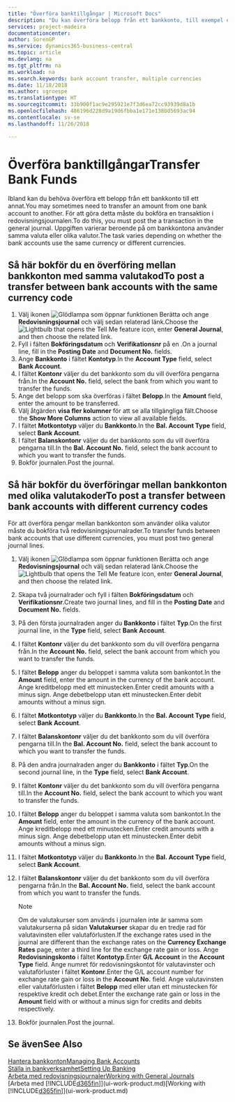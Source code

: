 ```yaml
---
title: "Överföra banktillgångar | Microsoft Docs"
description: "Du kan överföra belopp från ett bankkonto, till exempel olika valutor genom att bokföra transaktionen i redovisningsjournalen."
services: project-madeira
documentationcenter: 
author: SorenGP
ms.service: dynamics365-business-central
ms.topic: article
ms.devlang: na
ms.tgt_pltfrm: na
ms.workload: na
ms.search.keywords: bank account transfer, multiple currencies
ms.date: 11/18/2018
ms.author: sgroespe
ms.translationtype: HT
ms.sourcegitcommit: 33b900f1ac9e295921e7f3d6ea72cc93939d8a1b
ms.openlocfilehash: 486196d228d9a19d6fbba1e171e138bd5693ac94
ms.contentlocale: sv-se
ms.lasthandoff: 11/26/2018

---
```

# <a name="transfer-bank-funds"></a><span data-ttu-id="19a69-103">Överföra banktillgångar</span><span class="sxs-lookup"><span data-stu-id="19a69-103">Transfer Bank Funds</span></span>
<span data-ttu-id="19a69-104">Ibland kan du behöva överföra ett belopp från ett bankkonto till ett annat.</span><span class="sxs-lookup"><span data-stu-id="19a69-104">You may sometimes need to transfer an amount from one bank account to another.</span></span> <span data-ttu-id="19a69-105">För att göra detta måste du bokföra en transaktion i redovisningsjournalen.</span><span class="sxs-lookup"><span data-stu-id="19a69-105">To do this, you must post the a transaction in the general journal.</span></span> <span data-ttu-id="19a69-106">Uppgiften varierar beroende på om bankkontona använder samma valuta eller olika valutor.</span><span class="sxs-lookup"><span data-stu-id="19a69-106">The task varies depending on whether the bank accounts use the same currency or different currencies.</span></span>

## <a name="to-post-a-transfer-between-bank-accounts-with-the-same-currency-code"></a><span data-ttu-id="19a69-107">Så här bokför du en överföring mellan bankkonton med samma valutakod</span><span class="sxs-lookup"><span data-stu-id="19a69-107">To post a transfer between bank accounts with the same currency code</span></span>
1. <span data-ttu-id="19a69-108">Välj ikonen ![Glödlampa som öppnar funktionen Berätta](media/ui-search/search_small.png "Berätta vad du vill göra") och ange **Redovisningsjournal** och välj sedan relaterad länk.</span><span class="sxs-lookup"><span data-stu-id="19a69-108">Choose the ![Lightbulb that opens the Tell Me feature](media/ui-search/search_small.png "Tell me what you want to do") icon, enter **General Journal**, and then choose the related link.</span></span>
2. <span data-ttu-id="19a69-109">Fyll i fälten **Bokföringsdatum** och **Verifikationsnr** på en .</span><span class="sxs-lookup"><span data-stu-id="19a69-109">On a journal line, fill in the **Posting Date** and **Document No.** fields.</span></span>
3. <span data-ttu-id="19a69-110">Ange **Bankkonto** i fältet **Kontotyp**.</span><span class="sxs-lookup"><span data-stu-id="19a69-110">In the **Account Type** field, select **Bank Account**.</span></span>
4. <span data-ttu-id="19a69-111">I fältet **Kontonr** väljer du det bankkonto som du vill överföra pengarna från.</span><span class="sxs-lookup"><span data-stu-id="19a69-111">In the **Account No.** field, select the bank from which you want to transfer the funds.</span></span>
5. <span data-ttu-id="19a69-112">Ange det belopp som ska överföras i fältet **Belopp**.</span><span class="sxs-lookup"><span data-stu-id="19a69-112">In the **Amount** field, enter the amount to be transferred.</span></span>
6. <span data-ttu-id="19a69-113">Välj åtgärden **visa fler kolumner** för att se alla tillgängliga fält.</span><span class="sxs-lookup"><span data-stu-id="19a69-113">Choose the **Show More Columns** action to view all available fields.</span></span>
7. <span data-ttu-id="19a69-114">I fältet **Motkontotyp** väljer du **Bankkonto**.</span><span class="sxs-lookup"><span data-stu-id="19a69-114">In the **Bal. Account Type** field, select **Bank Account**.</span></span>
8. <span data-ttu-id="19a69-115">I fältet **Balanskontonr** väljer du det bankkonto som du vill överföra pengarna till.</span><span class="sxs-lookup"><span data-stu-id="19a69-115">In the **Bal. Account No.** field, select the bank account to which you want to transfer the funds.</span></span>
9. <span data-ttu-id="19a69-116">Bokför journalen.</span><span class="sxs-lookup"><span data-stu-id="19a69-116">Post the journal.</span></span>

## <a name="to-post-a-transfer-between-bank-accounts-with-different-currency-codes"></a><span data-ttu-id="19a69-117">Så här bokför du överföringar mellan bankkonton med olika valutakoder</span><span class="sxs-lookup"><span data-stu-id="19a69-117">To post a transfer between bank accounts with different currency codes</span></span>
<span data-ttu-id="19a69-118">För att överföra pengar mellan bankkonton som använder olika valutor måste du bokföra två redovisningsjournalrader.</span><span class="sxs-lookup"><span data-stu-id="19a69-118">To transfer funds between bank accounts that use different currencies, you must post two general journal lines.</span></span>

1. <span data-ttu-id="19a69-119">Välj ikonen ![Glödlampa som öppnar funktionen Berätta](media/ui-search/search_small.png "Berätta vad du vill göra") och ange **Redovisningsjournal** och välj sedan relaterad länk.</span><span class="sxs-lookup"><span data-stu-id="19a69-119">Choose the ![Lightbulb that opens the Tell Me feature](media/ui-search/search_small.png "Tell me what you want to do") icon, enter **General Journal**, and then choose the related link.</span></span>
2. <span data-ttu-id="19a69-120">Skapa två journalrader och fyll i fälten **Bokföringsdatum** och **Verifikationsnr**.</span><span class="sxs-lookup"><span data-stu-id="19a69-120">Create two journal lines, and fill in the **Posting Date** and **Document No.** fields.</span></span>
3. <span data-ttu-id="19a69-121">På den första journalraden anger du **Bankkonto** i fältet **Typ**.</span><span class="sxs-lookup"><span data-stu-id="19a69-121">On the first journal line, in the **Type** field, select **Bank Account**.</span></span>
4. <span data-ttu-id="19a69-122">I fältet **Kontonr** väljer du det bankkonto som du vill överföra pengarna från.</span><span class="sxs-lookup"><span data-stu-id="19a69-122">In the **Account No.** field, select the bank account from which you want to transfer the funds.</span></span>
5. <span data-ttu-id="19a69-123">I fältet **Belopp** anger du beloppet i samma valuta som bankontot.</span><span class="sxs-lookup"><span data-stu-id="19a69-123">In the **Amount** field, enter the amount in the currency of the bank account.</span></span> <span data-ttu-id="19a69-124">Ange kreditbelopp med ett minustecken.</span><span class="sxs-lookup"><span data-stu-id="19a69-124">Enter credit amounts with a minus sign.</span></span> <span data-ttu-id="19a69-125">Ange debetbelopp utan ett minustecken.</span><span class="sxs-lookup"><span data-stu-id="19a69-125">Enter debit amounts without a minus sign.</span></span>
6. <span data-ttu-id="19a69-126">I fältet **Motkontotyp** väljer du **Bankkonto**.</span><span class="sxs-lookup"><span data-stu-id="19a69-126">In the **Bal. Account Type** field, select **Bank Account**.</span></span>
7. <span data-ttu-id="19a69-127">I fältet **Balanskontonr** väljer du det bankkonto som du vill överföra pengarna till.</span><span class="sxs-lookup"><span data-stu-id="19a69-127">In the **Bal. Account No.** field, select the bank account to which you want to transfer the funds.</span></span>
8. <span data-ttu-id="19a69-128">På den andra journalraden anger du **Bankkonto** i fältet **Typ**.</span><span class="sxs-lookup"><span data-stu-id="19a69-128">On the second journal line, in the **Type** field, select **Bank Account**.</span></span>
9. <span data-ttu-id="19a69-129">I fältet **Kontonr** väljer du det bankkonto som du vill överföra pengarna till.</span><span class="sxs-lookup"><span data-stu-id="19a69-129">In the **Account No.** field, select the bank account to which you want to transfer the funds.</span></span>
10. <span data-ttu-id="19a69-130">I fältet **Belopp** anger du beloppet i samma valuta som bankontot.</span><span class="sxs-lookup"><span data-stu-id="19a69-130">In the **Amount** field, enter the amount in the currency of the bank account.</span></span> <span data-ttu-id="19a69-131">Ange kreditbelopp med ett minustecken.</span><span class="sxs-lookup"><span data-stu-id="19a69-131">Enter credit amounts with a minus sign.</span></span> <span data-ttu-id="19a69-132">Ange debetbelopp utan ett minustecken.</span><span class="sxs-lookup"><span data-stu-id="19a69-132">Enter debit amounts without a minus sign.</span></span>
11. <span data-ttu-id="19a69-133">I fältet **Motkontotyp** väljer du **Bankkonto**.</span><span class="sxs-lookup"><span data-stu-id="19a69-133">In the **Bal. Account Type** field, select **Bank Account**.</span></span>  
12. <span data-ttu-id="19a69-134">I fältet **Balanskontonr** väljer du det bankkonto som du vill överföra pengarna från.</span><span class="sxs-lookup"><span data-stu-id="19a69-134">In the **Bal. Account No.** field, select the bank account from which you want to transfer the funds.</span></span>

    > [!NOTE]  
    > <span data-ttu-id="19a69-135">Om de valutakurser som används i journalen inte är samma som valutakurserna på sidan **Valutakurser** skapar du en tredje rad för valutavinsten eller valutaförlusten.</span><span class="sxs-lookup"><span data-stu-id="19a69-135">If the exchange rates used in the journal are different than the exchange rates on the **Currency Exchange Rates** page, enter a third line for the exchange rate gain or loss.</span></span> <span data-ttu-id="19a69-136">Ange **Redovisningskonto** i fältet **Kontotyp**.</span><span class="sxs-lookup"><span data-stu-id="19a69-136">Enter **G/L Account** in the **Account Type** field.</span></span> <span data-ttu-id="19a69-137">Ange numret för redovisningskontot för valutavinster och valutaförluster i fältet **Kontonr**.</span><span class="sxs-lookup"><span data-stu-id="19a69-137">Enter the G/L account number for exchange rate gain or loss in the **Account No.** field.</span></span> <span data-ttu-id="19a69-138">Ange valutavinsten eller valutaförlusten i fältet **Belopp** med eller utan ett minustecken för respektive kredit och debet.</span><span class="sxs-lookup"><span data-stu-id="19a69-138">Enter the exchange rate gain or loss in the **Amount** field with or without a minus sign for credits and debits respectively.</span></span>
13. <span data-ttu-id="19a69-139">Bokför journalen.</span><span class="sxs-lookup"><span data-stu-id="19a69-139">Post the journal.</span></span>

## <a name="see-also"></a><span data-ttu-id="19a69-140">Se även</span><span class="sxs-lookup"><span data-stu-id="19a69-140">See Also</span></span>
[<span data-ttu-id="19a69-141">Hantera bankkonton</span><span class="sxs-lookup"><span data-stu-id="19a69-141">Managing Bank Accounts</span></span>](bank-manage-bank-accounts.md)  
[<span data-ttu-id="19a69-142">Ställa in bankverksamhet</span><span class="sxs-lookup"><span data-stu-id="19a69-142">Setting Up Banking</span></span>](bank-setup-banking.md)  
[<span data-ttu-id="19a69-143">Arbeta med redovisningsjournaler</span><span class="sxs-lookup"><span data-stu-id="19a69-143">Working with General Journals</span></span>](ui-work-general-journals.md)  
<span data-ttu-id="19a69-144">[Arbeta med [!INCLUDE[d365fin](includes/d365fin_md.md)]](ui-work-product.md)</span><span class="sxs-lookup"><span data-stu-id="19a69-144">[Working with [!INCLUDE[d365fin](includes/d365fin_md.md)]](ui-work-product.md)</span></span>


